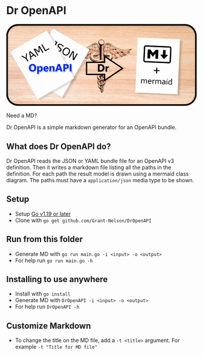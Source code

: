 # Dr OpenAPI

![YAML & JSON to Markdown with Mermaid](./image.png)

Need a MD?

Dr OpenAPI is a simple markdown generator for an OpenAPI bundle.

## What does Dr OpenAPI do?

Dr OpenAPI reads the JSON or YAML bundle file for an OpenAPI v3 definition.
Then it writes a markdown file listing all the paths in the definition.
For each path the result model is drawn using a mermaid class diagram.
The paths must have a `application/json` media type to be shown.

## Setup

- Setup [Go v1.19 or later](https://go.dev/dl/)
- Clone with `go get github.com/Grant-Nelson/DrOpenAPI`

## Run from this folder

- Generate MD with `go run main.go -i <input> -o <output>`
- For help run `go run main.go -h`

## Installing to use anywhere

- Install with `go install`
- Generate MD with `DrOpenAPI -i <input> -o <output>`
- For help run `DrOpenAPI -h`

## Customize Markdown

- To change the title on the MD file, add a `-t <title>` argument.
  For example `-t "Title for MD file"`
